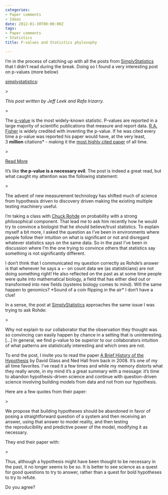 ```yaml
---
categories:
- Paper comments
- Ideas
date: 2012-01-30T00:00:00Z
tags:
- Paper comments
- Statistics
title: P-values and Statistics phylosophy

---
```


<p>I&#8217;m in the process of catching up with all the posts from <a href="http://simplystatistics.tumblr.com">SimplyStatistics</a> that I didn&#8217;t read during the break. Doing so I found a very interesting post on p-values (more below)</p>
<p><a class="tumblr_blog" href="http://simplystatistics.tumblr.com/post/15402808730/p-values-and-hypothesis-testing-get-a-bad-rap-but-we">simplystatistics</a>:</p>
> <p><em>This post written by Jeff Leek and Rafa Irizarry.</em></p>
> <p>The <a href="http://en.wikipedia.org/wiki/P-value">p-value</a> is the most widely-known statistic. P-values are reported in a large majority of scientific publications that measure and report data. <a href="http://en.wikipedia.org/wiki/Ronald_Fisher">R.A. Fisher</a> is widely credited with inventing the p-value. If he was cited every time a p-value was reported his paper would have, at the very least, 3 <strong>million</strong> citations* - making it the <a href="http://www.jbc.org/content/280/28/e25.full#">most highly cited paper</a> of all time. </p>
> <p><a href="http://simplystatistics.tumblr.com/post/15402808730/p-values-and-hypothesis-testing-get-a-bad-rap-but-we">Read More</a></p>

<p>It&#8217;s like <strong>the p-value is a necessary evil</strong>. The post is indeed a great read, but what caught my attention was the following statement:</p>
> <p>The advent of new measurement technology has shifted much of science from hypothesis driven to discovery driven making the existing multiple testing machinery useful.</p>
<p>I&#8217;m taking a class with <a href="http://www.biostat.jhsph.edu/~crohde/personal/">Chuck Rohde</a> on probability with a strong philosophical component. That lead me to ask him recently how he would try to convince a biologist that he should believe/trust statistics. To explain myself a bit more, I asked the question as I&#8217;ve been in environments where people follow their intuition on what is significant or not and disregard whatever statistics says on the same data. So in the past I&#8217;ve been in discussion where I&#8217;m the one trying to convince others that statistics say something is not significantly different. </p>
<p>I don&#8217;t think that I communicated my question correctly as Rohde&#8217;s answer is that whenever he says a +- on count data we (as statisticians) are not doing something right! He also reflected on the past as at some time people were quite into mathematical biology, a field that has either died out or transformed into new fields (systems biology comes to mind). Will the same happen to genomics? *Sound of a coin flipping in the air* I don&#8217;t have a clue!</p>
<p>In a sense, the post at <a href="http://simplystatistics.tumblr.com">SimplyStatistics</a> approaches the same issue I was trying to ask Rohde:</p>
> <p>Why not explain to our collaborator that the observation they thought was so convincing can easily happen by chance in a setting that is uninteresting. [&#8230;] In general, we find p-value to be superior to our collaborators intuition of what patterns are statistically interesting and which ones are not.</p>
<p>To end the post, I invite you to read the paper <a href="http://www.ncbi.nlm.nih.gov/pubmed/18692458">A Brief History of the Hypothesis</a> by David Glass and Ned Hall from back in 2008. It&#8217;s one of my all time favorites. I&#8217;ve read it a few times and while my memory distorts what they really wrote, in my mind it&#8217;s a great summary with a message: it&#8217;s time to abandon hypothesis-driven science and continue with question-driven science involving building models from data and not from our hypothesis. </p>
<p>Here are a few quotes from their paper:</p>
> <p>We propose that building hypotheses should be abandoned in favor of posing a straightforward question of a system and then receiving an answer, using that answer to model reality, and then testing the reproducibility and predictive power of the model, modifying it as necessary.</p>

<p>They end their paper with:</p>
> <p>Thus, although a hypothesis might have been thought to be necessary in the past, it no longer seems to be so. It is better to see science as a quest for good questions to try to answer, rather than a quest for bold hypotheses to try to refute.</p>
<p>Do you agree?</p>
